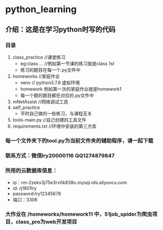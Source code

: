# python_learning

## 介绍：这是在学习python时写的代码

### 目录

1. class_practice           //课堂练习
	- eg:class …           //例如第一节课的练习就是class 1st
	- 练习的题目在每一个.py文件中
2. homeworks                //家庭作业
	- venv                 // python3.7.6 虚拟环境
	- homework             例如第一次的家庭作业就是homework1
	- 每一个题的题目都在对应的.py文件中
3. mNetAssist               //网络调试工具
4. self_practice
    - 平时自己做的一些练习，与课程无关
5. tools-main.py            //自己创建的工具文件
6. requirements.txt         //环境中安装的第三方库

### 每一个文件夹下的tool.py为当前文件夹的辅助程序，请一起下载

### 联系方式：微信lry20000116 QQ1274879847

### 所用的云数据库信息：
* ip：rm-2zekx3j75e3rv0k938o.mysql.rds.aliyuncs.com
* id: rj1801lry
* password:lry12345678
* 端口：3306

### 大作业在 /homeworks/homework11 中，51job_spider为爬虫项目，class_pro为web开发项目
